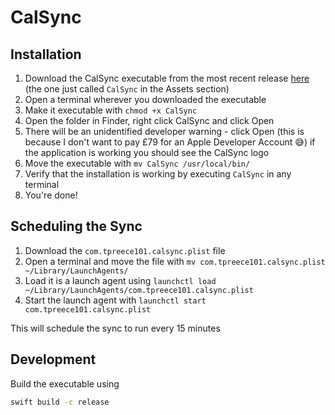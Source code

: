 # CalSync
## Installation
1. Download the CalSync executable from the most recent release [here](https://github.com/TPreece101/CalSync/releases) (the one just called `CalSync` in the Assets section)
2. Open a terminal wherever you downloaded the executable
3. Make it executable with `chmod +x CalSync`
4. Open the folder in Finder, right click CalSync and click Open
5. There will be an unidentified developer warning - click Open (this is because I don't want to pay £79 for an Apple Developer Account 😅) if the application is working you should see the CalSync logo
6. Move the executable with `mv CalSync /usr/local/bin/`
7. Verify that the installation is working by executing `CalSync` in any terminal
8. You're done!

## Scheduling the Sync
1. Download the `com.tpreece101.calsync.plist` file
2. Open a terminal and move the file with `mv com.tpreece101.calsync.plist ~/Library/LaunchAgents/`
3. Load it is a launch agent using `launchctl load ~/Library/LaunchAgents/com.tpreece101.calsync.plist`
4. Start the launch agent with `launchctl start com.tpreece101.calsync.plist`

This will schedule the sync to run every 15 minutes

## Development
Build the executable using
```sh
swift build -c release
```
